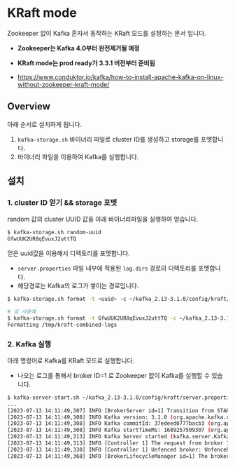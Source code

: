 # KRaft mode
Zookeeper 없이 Kafka 혼자서 동작하는 KRaft 모드를 설정하는 문서 입니다.
- **Zookeeper는 Kafka 4.0부터 완전제거될 예정**
- **KRaft mode는 prod ready가 3.3.1 버전부터 준비됨**

- https://www.conduktor.io/kafka/how-to-install-apache-kafka-on-linux-without-zookeeper-kraft-mode/

## Overview
아래 순서로 설치하게 됩니다.

1. ```kafka-storage.sh``` 바이너리 파일로 cluster ID를 생성하고 storage를 포멧합니다.
2. 바이너리 파일을 이용하여 Kafka를 실행합니다.

## 설치
### 1. cluster ID 얻기 && storage 포멧
random 값의 cluster UUID 값을 아래 바이너리파일을 실행하여 얻습니다.

```bash
$ kafka-storage.sh random-uuid
GfwUUK2UR8qEvuxJ2uttTQ
```

얻은 uuid값을 이용해서 디렉토리를 포멧합니다.
- ```server.properties``` 파일 내부에 적용된 ```log.dirs``` 경로의 디렉토리를 포멧합니다.
- 해당경로는 Kafka의 로그가 쌓이는 경로입니다.
```bash
$ kafka-storage.sh format -t <uuid> -c ~/kafka_2.13-3.1.0/config/kraft/server.properties

# 실 사용예
$ kafka-storage.sh format -t GfwUUK2UR8qEvuxJ2uttTQ -c ~/kafka_2.13-3.1.0/config/kraft/server.properties
Formatting /tmp/kraft-combined-logs
```

### 2. Kafka 실행
아래 명령어로 Kafka를 KRaft 모드로 실행합니다.
- 나오는 로그를 통해서 broker ID=1 로 Zookeeper 없이 Kafka를 실행할 수 있습니다.

```bash
$ kafka-server-start.sh ~/kafka_2.13-3.1.0/config/kraft/server.properties
...
[2023-07-13 14:11:49,307] INFO [BrokerServer id=1] Transition from STARTING to STARTED (kafka.server.BrokerServer)
[2023-07-13 14:11:49,308] INFO Kafka version: 3.1.0 (org.apache.kafka.common.utils.AppInfoParser)
[2023-07-13 14:11:49,308] INFO Kafka commitId: 37edeed0777bacb3 (org.apache.kafka.common.utils.AppInfoParser)
[2023-07-13 14:11:49,308] INFO Kafka startTimeMs: 1689257509307 (org.apache.kafka.common.utils.AppInfoParser)
[2023-07-13 14:11:49,313] INFO Kafka Server started (kafka.server.KafkaRaftServer)
[2023-07-13 14:11:49,313] INFO [Controller 1] The request from broker 1 to unfence has been granted because it has caught up with the last committed metadata offset 1. (org.apache.kafka.controller.BrokerHeartbeatManager)
[2023-07-13 14:11:49,330] INFO [Controller 1] Unfenced broker: UnfenceBrokerRecord(id=1, epoch=0) (org.apache.kafka.controller.ClusterControlManager)
[2023-07-13 14:11:49,368] INFO [BrokerLifecycleManager id=1] The broker has been unfenced. Transitioning from RECOVERY to RUNNING. (kafka.server.BrokerLifecycleManager)
```
